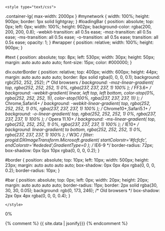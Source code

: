 <html>
<head>
    <script type="text/javascript" src="https://unpkg.com/vis-network/standalone/umd/vis-network.min.js"></script>

    <style type="text/css">
.container-lg{
	max-width: 2000px
}
#mynetwork {
  width: 100%;
  height: 900px;
  border: 1px solid lightgray;
}
#loadingBar {
  position: absolute;
  top: 0px;
  left: 0px;
  width: 100%;
  height: 902px;
  background-color: rgba(200, 200, 200, 0.8);
  -webkit-transition: all 0.5s ease;
  -moz-transition: all 0.5s ease;
  -ms-transition: all 0.5s ease;
  -o-transition: all 0.5s ease;
  transition: all 0.5s ease;
  opacity: 1;
}
#wrapper {
  position: relative;
  width: 100%;
  height: 900px;
}

#text {
  position: absolute;
  top: 8px;
  left: 530px;
  width: 30px;
  height: 50px;
  margin: auto auto auto auto;
  font-size: 15px;
  color: #000000;
}

div.outerBorder {
  position: relative;
  top: 400px;
  width: 600px;
  height: 44px;
  margin: auto auto auto auto;
  border: 8px solid rgba(0, 0, 0, 0.1);
  background: rgb(252, 252, 252); /* Old browsers */
  background: -moz-linear-gradient(
    top,
    rgba(252, 252, 252, 1) 0%,
    rgba(237, 237, 237, 1) 100%
  ); /* FF3.6+ */
  background: -webkit-gradient(
    linear,
    left top,
    left bottom,
    color-stop(0%, rgba(252, 252, 252, 1)),
    color-stop(100%, rgba(237, 237, 237, 1))
  ); /* Chrome,Safari4+ */
  background: -webkit-linear-gradient(
    top,
    rgba(252, 252, 252, 1) 0%,
    rgba(237, 237, 237, 1) 100%
  ); /* Chrome10+,Safari5.1+ */
  background: -o-linear-gradient(
    top,
    rgba(252, 252, 252, 1) 0%,
    rgba(237, 237, 237, 1) 100%
  ); /* Opera 11.10+ */
  background: -ms-linear-gradient(
    top,
    rgba(252, 252, 252, 1) 0%,
    rgba(237, 237, 237, 1) 100%
  ); /* IE10+ */
  background: linear-gradient(
    to bottom,
    rgba(252, 252, 252, 1) 0%,
    rgba(237, 237, 237, 1) 100%
  ); /* W3C */
  filter: progid:DXImageTransform.Microsoft.gradient( startColorstr='#fcfcfc', endColorstr='#ededed',GradientType=0 ); /* IE6-9 */
  border-radius: 72px;
  box-shadow: 0px 0px 10px rgba(0, 0, 0, 0.2);
}

#border {
  position: absolute;
  top: 10px;
  left: 10px;
  width: 500px;
  height: 23px;
  margin: auto auto auto auto;
  box-shadow: 0px 0px 4px rgba(0, 0, 0, 0.2);
  border-radius: 10px;
}

#bar {
  position: absolute;
  top: 0px;
  left: 0px;
  width: 20px;
  height: 20px;
  margin: auto auto auto auto;
  border-radius: 11px;
  border: 2px solid rgba(30, 30, 30, 0.05);
  background: rgb(0, 173, 246); /* Old browsers */
  box-shadow: 2px 0px 4px rgba(0, 0, 0, 0.4);
}

    </style>
</head>
<body>

<div id="wrapper">
  <div id="mynetwork"></div>
  <div id="loadingBar">
    <div class="outerBorder">
      <div id="text">0%</div>
      <div id="border">
        <div id="bar"></div>
      </div>
    </div>
  </div>
</div>

<script  type="text/javascript">
var tools = [  
	{% for tool in site.data %}
	{% assign tool_selected = tool[1] %}
	{% assign tool_filename = tool[0] %}	
    {
      id: "{{tool_filename}}",
	  label: "{{tool_selected.name}}",
	  title: "{{tool_selected.name}}",
	  group: "{{tool_selected.type}}"
    }{% unless forloop.last %},{% endunless %}
  {% endfor %}
];
var sources = [  
	{% for tool in site.data %}
	{% assign tool_selected = tool[1] %}
	{% assign tool_filename = tool[0] %}
		{% for source in tool_selected.sources %}
		{
		  from: "{{source.code}}",
		  to: "{{tool_filename}}"
		},
		{% endfor %}
	{% endfor %}
];
var destinations = [  
	{% for tool in site.data %}
	{% assign tool_selected = tool[1] %}
	{% assign tool_filename = tool[0] %}
		{% for destination in tool_selected.destinations %}
		{
		  from: "{{tool_filename}}",
		  to: "{{destination.code}}"
		},
		{% endfor %}
	{% endfor %}
];



</script>
{% comment %}
{{ site.data | jsonify}}}
{% endcomment %}


<script  type="text/javascript">
let tool_ids = tools.map(a => a.id);
var tools2 = tools;
sources.forEach( source => {
	if(! tool_ids.includes(source.from)){
		tools2.push({id: source.from, label:source.from, size:4,title:source.from, group: "unknown"});
		tool_ids.push(source.from)
	}		
})
destinations.forEach( destination => {
	if(! tool_ids.includes(destination.to)){
		tools2.push({id: destination.to, label:destination.to, size:4,title:destination.to, group: "unknown"});
		tool_ids.push(destination.to)
	}		
})



var nodes = tools2;
var edges = sources.concat(destinations);
var network;
var allNodes;
var highlightActive = false;

var nodesDataset = new vis.DataSet(nodes); 
var edgesDataset = new vis.DataSet(edges); 

function draw() {
  var container = document.getElementById("mynetwork");
  var options = {
    nodes: {
      shape: "box",
	  labelHighlightBold: true,
      font: {
        size: 12,
        face: "Tahoma",
		align: "left" 
      },
    },
    edges: {
      width: 0.15,
      color: { inherit: "to" },
      smooth: {
        type: "continuous",
      },
	  arrows: "to",
	  hoverWidth: 3
    },
	layout: {
		improvedLayout: false
	},
    physics: {
		solver:'repulsion'
	},
    interaction: {
      tooltipDelay: 200,
      hideEdgesOnDrag: false,
      hideEdgesOnZoom: true,
	  hover: true,
    },
  };
  var data = { nodes: nodesDataset, edges: edgesDataset }; 

  network = new vis.Network(container, data, options);

  network.on("stabilizationProgress", function (params) {
    var maxWidth = 496;
    var minWidth = 20;
    var widthFactor = params.iterations / params.total;
    var width = Math.max(minWidth, maxWidth * widthFactor);

    document.getElementById("bar").style.width = width + "px";
    document.getElementById("text").innerText =
      Math.round(widthFactor * 100) + "%";
  });
  network.once("stabilizationIterationsDone", function () {
    document.getElementById("text").innerText = "100%";
    document.getElementById("bar").style.width = "496px";
    document.getElementById("loadingBar").style.opacity = 0;
    // really clean the dom element
    setTimeout(function () {
      document.getElementById("loadingBar").style.display = "none";
    }, 500);
  });
  
  // get a JSON object
  allNodes = nodesDataset.get({ returnType: "Object" });
  
  network.on("click", neighbourhoodHighlight);
}

function neighbourhoodHighlight(params) {
  // if something is selected:
  if (params.nodes.length > 0) {
    highlightActive = true;
    var i, j;
    var selectedNode = params.nodes[0];
    var degrees = 2;

    // mark all nodes as hard to read.
    for (var nodeId in allNodes) {
      allNodes[nodeId].color = "rgba(200,200,200,0.5)";
      if (allNodes[nodeId].hiddenLabel === undefined) {
        allNodes[nodeId].hiddenLabel = allNodes[nodeId].label;
        allNodes[nodeId].label = undefined;
      }
    }
    var connectedNodes = network.getConnectedNodes(selectedNode);
    var allConnectedNodes = [];

    // get the second degree nodes
    for (i = 1; i < degrees; i++) {
      for (j = 0; j < connectedNodes.length; j++) {
        allConnectedNodes = allConnectedNodes.concat(
          network.getConnectedNodes(connectedNodes[j])
        );
      }
    }

    

    // all first degree nodes get their own color and their label back
    for (i = 0; i < connectedNodes.length; i++) {
      allNodes[connectedNodes[i]].color = undefined;
      if (allNodes[connectedNodes[i]].hiddenLabel !== undefined) {
        allNodes[connectedNodes[i]].label =
          allNodes[connectedNodes[i]].hiddenLabel;
        allNodes[connectedNodes[i]].hiddenLabel = undefined;
      }
    }

    // the main node gets its own color and its label back.
    allNodes[selectedNode].color = undefined;
    if (allNodes[selectedNode].hiddenLabel !== undefined) {
      allNodes[selectedNode].label = allNodes[selectedNode].hiddenLabel;
      allNodes[selectedNode].hiddenLabel = undefined;
    }
  } else if (highlightActive === true) {
    // reset all nodes
    for (var nodeId in allNodes) {
      allNodes[nodeId].color = undefined;
      if (allNodes[nodeId].hiddenLabel !== undefined) {
        allNodes[nodeId].label = allNodes[nodeId].hiddenLabel;
        allNodes[nodeId].hiddenLabel = undefined;
      }
    }
    highlightActive = false;
  }

  // transform the object into an array
  var updateArray = [];
  for (nodeId in allNodes) {
    if (allNodes.hasOwnProperty(nodeId)) {
      updateArray.push(allNodes[nodeId]);
    }
  }
  nodesDataset.update(updateArray);
}

window.addEventListener("load", () => {
  draw();
});

</script>




</body>
</html>

